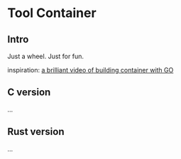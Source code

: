 # Tool Container

## Intro

Just a wheel. Just for fun.

inspiration: [a brilliant video of building container with GO](https://www.youtube.com/watch?v=8fi7uSYlOdc)

## C version

...

## Rust version

...
